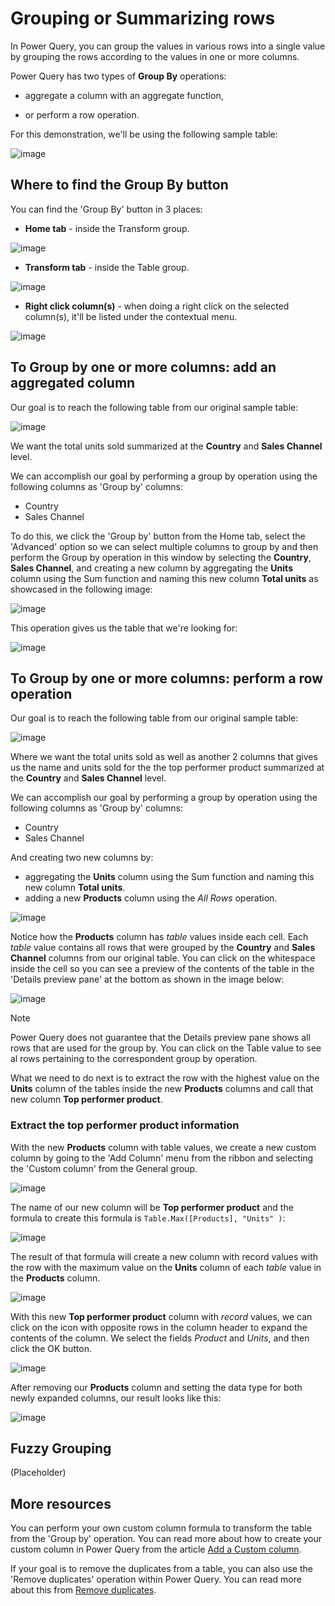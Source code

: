 # Grouping or Summarizing rows

In Power Query, you can group the values in various rows into a single value by grouping the rows according to the values in one or more columns. 

Power Query has two types of **Group By** operations:

* aggregate a column with an aggregate function,

* or perform a row operation.

For this demonstration, we'll be using the following sample table:

![image](images/me-group-by-initial-table.png)

## Where to find the Group By button
You can find the 'Group By' button in 3 places:

* **Home tab** - inside the Transform group.

![image](images/me-group-by-home-icon.png)

* **Transform tab** - inside the Table group. 

![image](images/me-group-by-transform-icon.png)

* **Right click column(s)** - when doing a right click on the selected column(s), it'll be listed under the contextual menu.

![image](images/me-group-by-right-click-icon.png)

## To Group by one or more columns: add an aggregated column

Our goal is to reach the following table from our original sample table:

![image](images/me-group-by-add-aggregated-column.png)

We want the total units sold summarized at the **Country** and **Sales Channel** level.

We can accomplish our goal by performing a group by operation using the following columns as 'Group by' columns:
* Country
* Sales Channel

To do this, we click the 'Group by' button from the Home tab, select the 'Advanced' option so we can select multiple columns to group by and then perform the Group by operation in this window by selecting the **Country**, **Sales Channel**, and creating a new column by aggregating the **Units** column using the Sum function and naming this new column **Total units** as showcased in the following image:

![image](images/me-group-by-add-aggregated-column-window.png)

This operation gives us the table that we're looking for:

![image](images/me-group-by-add-aggregated-column-final.png)

## To Group by one or more columns: perform a row operation

Our goal is to reach the following table from our original sample table:

![image](images/me-group-by-row-operation-final-table.png)

Where we want the total units sold as well as another 2 columns that gives us the name and units sold for the the top performer product summarized at the **Country** and **Sales Channel** level.
 
We can accomplish our goal by performing a group by operation using the following columns as 'Group by' columns:
* Country
* Sales Channel

And creating two new columns by:
* aggregating the **Units** column using the Sum function and naming this new column **Total units**. 
* adding a new **Products** column using the *All Rows* operation.

![image](images/me-group-by-row-operation-window.png)

Notice how the **Products** column has *table* values inside each cell. Each *table* value contains all rows that were grouped by the **Country** and **Sales Channel** columns from our original table. You can click on the whitespace inside the cell so you can see a preview of the contents of the table in the 'Details preview pane' at the bottom as shown in the image below:   

![image](images/me-group-by-row-operation-details-preview-pane.png)

>[!Note]
>Power Query does not guarantee that the Details preview pane shows all rows that are used for the group by. You can click on the Table value to see al rows pertaining to the correspondent group by operation. 

What we need to do next is to extract the row with the highest value on the **Units** column of the tables inside the new **Products** columns and call that new column **Top performer product**.

### Extract the top performer product information

With the new **Products** column with table values, we create a new custom column by going to the 'Add Column' menu from the ribbon and selecting the 'Custom column' from the General group.

![image](images/me-add-custom-column-icon.png)

The name of our new column will be **Top performer product** and the formula to create this formula is ```Table.Max([Products], "Units" )```:

![image](images/me-group-by-row-operation-custom-column-formula.png)

The result of that formula will create a new column with record values with the row with the maximum value on the **Units** column of each *table* value in the **Products** column.

![image](images/me-group-by-row-operation-custom-column-details-preview-pane.png)

With this new **Top performer product** column with *record* values, we can click on the icon  with opposite rows in the column header to expand the contents of the column. We select the fields *Product* and *Units*, and then click the OK button.

![image](images/me-group-by-row-operation-custom-column-expand-window.png)

After removing our **Products** column and setting the data type for both newly expanded columns, our result looks like this:

![image](images/me-group-by-row-operation-final-table.png)

## Fuzzy Grouping

(Placeholder)

## More resources

You can perform your own custom column formula to transform the table from the 'Group by' operation. You can read more about how to create your custom column in Power Query from the article [Add a Custom column](add-custom-column.md).

If your goal is to remove the duplicates from a table, you can also use the 'Remove duplicates' operation within Power Query. You can read more about this from [Remove duplicates](working-with-duplicates.md).
